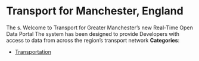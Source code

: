 # Transport for Manchester, England


The s. Welcome to Transport for Greater Manchester’s new Real-Time Open Data Portal The system has been designed to provide Developers with access to data from across the region’s transport network
**Categories**:

- [Transportation](https://github/awesome-apis/awesome-apis#transportation)



